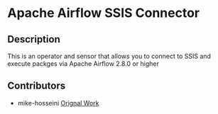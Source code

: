 # Apache Airflow SSIS Connector
## Description
This is an operator and sensor that allows you to connect to SSIS and execute packges via Apache Airflow 2.8.0 or higher

## Contributors
- mike-hosseini [Orignal Work](https://github.com/mike-hosseini/airflow-sql-server-plugin)